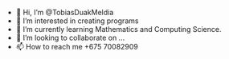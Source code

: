 - 👋 Hi, I’m @TobiasDuakMeldia
- 👀 I’m interested in creating programs
- 🌱 I’m currently learning Mathematics and Computing Science.
- 💞️ I’m looking to collaborate on ...
- 📫 How to reach me +675 70082909

<!---
TobiasDuakMeldia/TobiasDuakMeldia is a ✨ special ✨ repository because its `README.md` (this file) appears on your GitHub profile.
You can click the Preview link to take a look at your changes.
--->
